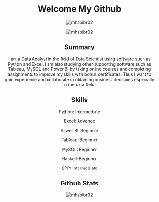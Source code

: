<h1 align="center">Welcome My Github</h1>
<p align="center"> <img src="https://komarev.com/ghpvc/?username=mhabibr02&label=Profile%20views&color=0e75b6&style=flat" alt="mhabibr02" /> </p>
<p align="center"> <a href="https://github.com/ryo-ma/github-profile-trophy"><img src="https://github-profile-trophy.vercel.app/?username=mhabibr02" alt="mhabibr02" /></a> </p>

<h2 align="center"> Summary </h2>

<p align="center" > I am a Data Analyst in the field of Data Scientist using software such as Python and Excel. I am also studying other supporting software such as Tableau, MySQL and Power BI by 
taking online courses and completing assignments to improve my skills with bonus certificates. Thus I want to gain experience and collaborate in obtaining business decisions 
especially in the data field.</p>

<h2 align="center"> Skills </h2>

<p align="center"> 
Python: Intermediate
</p>
<p align="center"> 
Excel: Advance
</p>
<p align="center"> 
Power BI: Beginner
</p>
<p align="center"> 
Tableau: Beginner
</p>
<p align="center"> 
MySQL: Beginner
</p>
<p align="center"> 
Haskell: Beginner
</p>
<p align="center"> 
CPP: Intermediate
</p>

<h2 align="center"> Github Stats </h2>

<p align="center"> <img src="https://github-readme-stats.vercel.app/api?username=mhabibr02&show_icons=true&theme=radical" alt="mhabibr02" /> </p>
